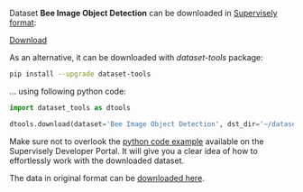 Dataset **Bee Image Object Detection** can be downloaded in [Supervisely format](https://developer.supervisely.com/api-references/supervisely-annotation-json-format):

 [Download](https://assets.supervisely.com/remote/eyJsaW5rIjogInMzOi8vc3VwZXJ2aXNlbHktZGF0YXNldHMvMTMzM19CZWUgSW1hZ2UgT2JqZWN0IERldGVjdGlvbi9iZWUtaW1hZ2Utb2JqZWN0LWRldGVjdGlvbi1EYXRhc2V0TmluamEudGFyIiwgInNpZyI6ICIyVHNaWmk4djd3UzE0UFBWSVNrVzFqc2hGQmw5emNGRy8rMVJjMXh2MmdJPSJ9?response-content-disposition=attachment%3B%20filename%3D%22bee-image-object-detection-DatasetNinja.tar%22)

As an alternative, it can be downloaded with *dataset-tools* package:
``` bash
pip install --upgrade dataset-tools
```

... using following python code:
``` python
import dataset_tools as dtools

dtools.download(dataset='Bee Image Object Detection', dst_dir='~/dataset-ninja/')
```
Make sure not to overlook the [python code example](https://developer.supervisely.com/getting-started/python-sdk-tutorials/iterate-over-a-local-project) available on the Supervisely Developer Portal. It will give you a clear idea of how to effortlessly work with the downloaded dataset.

The data in original format can be [downloaded here](https://www.kaggle.com/datasets/andrewlca/bee-image-object-detection/download?datasetVersionNumber=1).